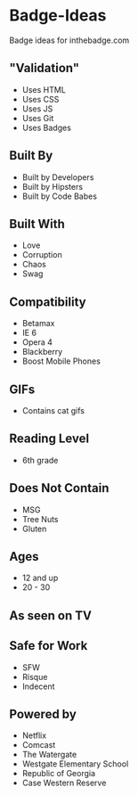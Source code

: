 # Badge-Ideas

Badge ideas for inthebadge.com

## "Validation"
* Uses HTML
* Uses CSS
* Uses JS
* Uses Git
* Uses Badges

## Built By
* Built by Developers
* Built by Hipsters
* Built by Code Babes

## Built With
* Love
* Corruption
* Chaos
* Swag

## Compatibility
* Betamax
* IE 6
* Opera 4
* Blackberry
* Boost Mobile Phones

## GIFs
* Contains cat gifs

## Reading Level
* 6th grade

## Does Not Contain
* MSG
* Tree Nuts
* Gluten

## Ages
* 12 and up
* 20 - 30

## As seen on TV

## Safe for Work
* SFW
* Risque
* Indecent

## Powered by
* Netflix
* Comcast
* The Watergate
* Westgate Elementary School
* Republic of Georgia
* Case Western Reserve
